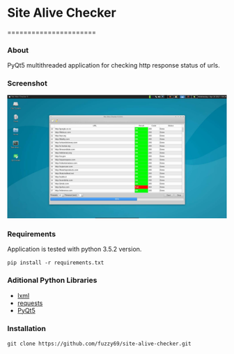 # Site Alive Checker
======================

### About

PyQt5 multithreaded application for checking http response status of urls.

### Screenshot

![Screenshot](screenshots/main.jpg)

### Requirements

Application is tested with python 3.5.2 version.

```
pip install -r requirements.txt
```

### Aditional Python Libraries

- [lxml](https://github.com/lxml/lxml/)
- [requests](https://github.com/kennethreitz/requests)
- [PyQt5](https://github.com/baoboa/pyqt5)

### Installation

```
git clone https://github.com/fuzzy69/site-alive-checker.git

```